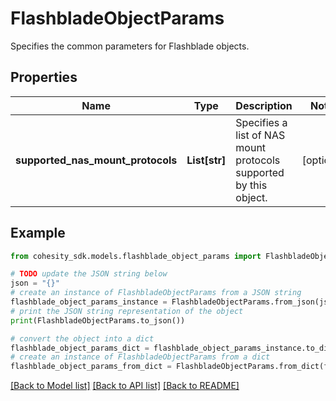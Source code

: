 # FlashbladeObjectParams

Specifies the common parameters for Flashblade objects.

## Properties

Name | Type | Description | Notes
------------ | ------------- | ------------- | -------------
**supported_nas_mount_protocols** | **List[str]** | Specifies a list of NAS mount protocols supported by this object. | [optional] 

## Example

```python
from cohesity_sdk.models.flashblade_object_params import FlashbladeObjectParams

# TODO update the JSON string below
json = "{}"
# create an instance of FlashbladeObjectParams from a JSON string
flashblade_object_params_instance = FlashbladeObjectParams.from_json(json)
# print the JSON string representation of the object
print(FlashbladeObjectParams.to_json())

# convert the object into a dict
flashblade_object_params_dict = flashblade_object_params_instance.to_dict()
# create an instance of FlashbladeObjectParams from a dict
flashblade_object_params_from_dict = FlashbladeObjectParams.from_dict(flashblade_object_params_dict)
```
[[Back to Model list]](../README.md#documentation-for-models) [[Back to API list]](../README.md#documentation-for-api-endpoints) [[Back to README]](../README.md)


